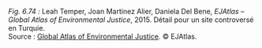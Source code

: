 *Fig. 6.74 :* Leah Temper, Joan Martinez Alier, Daniela Del Bene, *EJAtlas – Global Atlas of Environmental Justice*, 2015. Détail pour un site controversé en Turquie.  
Source : [Global Atlas of Environmental Justice](https://ejatlas.org/). © EJAtlas.
